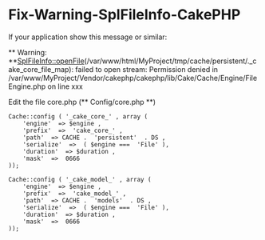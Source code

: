 Fix-Warning-SplFileInfo-CakePHP
===============================

If your application show this message or similar:

** Warning: **[SplFileInfo::openFile]()(/var/www/html/MyProject/tmp/cache/persistent/._cake_core_file_map): failed to open stream: Permission denied in /var/www/MyProject/Vendor/cakephp/cakephp/lib/Cake/Cache/Engine/FileEngine.php on line xxx


Edit the file core.php (** Config/core.php **)

```
Cache::config ( '_cake_core_' , array ( 
    'engine'  => $engine , 
    'prefix'  =>  'cake_core_' , 
    'path'  => CACHE .  'persistent'  . DS , 
    'serialize'  =>  ( $engine ===  'File' ), 
    'duration'  => $duration , 
    'mask'  =>  0666 
));

Cache::config ( '_cake_model_' , array ( 
    'engine'  => $engine , 
    'prefix'  =>  'cake_model_' , 
    'path'  => CACHE .  'models'  . DS , 
    'serialize'  =>  ( $engine ===  'File' ), 
    'duration'  => $duration , 
    'mask'  =>  0666 
));

```


